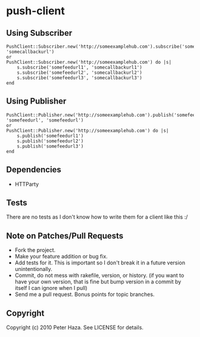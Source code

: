 # push-client

## Using Subscriber
    PushClient::Subscriber.new('http://someexamplehub.com').subscribe('somefeedurl', 'somecallbackurl')
    or
    PushClient::Subscriber.new('http://someexamplehub.com') do |s|
    	s.subscribe('somefeedurl1', 'somecallbackurl1')
    	s.subscribe('somefeedurl2', 'somecallbackurl2')
    	s.subscribe('somefeedurl3', 'somecallbackurl3')
    end

## Using Publisher
    PushClient::Publisher.new('http://someexamplehub.com').publish('somefeedurl', 'somefeedurl', 'somefeedurl')
    or
    PushClient::Publisher.new('http://someexamplehub.com') do |s|
    	s.publish('somefeedurl1')
    	s.publish('somefeedurl2')
    	s.publish('somefeedurl3')
    end

## Dependencies
* HTTParty

## Tests
There are no tests as I don't know how to write them for a client like this :/

## Note on Patches/Pull Requests
 
* Fork the project.
* Make your feature addition or bug fix.
* Add tests for it. This is important so I don't break it in a
  future version unintentionally.
* Commit, do not mess with rakefile, version, or history.
  (if you want to have your own version, that is fine but bump version in a commit by itself I can ignore when I pull)
* Send me a pull request. Bonus points for topic branches.

## Copyright

Copyright (c) 2010 Peter Haza. See LICENSE for details.
